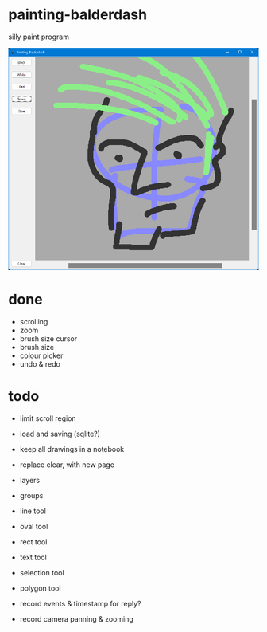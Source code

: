# painting-balderdash
silly paint program

![screenshot of a face](/Screenshot%202023-03-26%20134615.png?raw=true)

# done

* scrolling
* zoom
* brush size cursor
* brush size
* colour picker
* undo & redo


# todo

* limit scroll region

* load and saving (sqlite?)
* keep all drawings in a notebook
* replace clear, with new page

* layers
* groups

* line tool
* oval tool
* rect tool
* text tool
* selection tool
* polygon tool

* record events & timestamp for reply?

* record camera panning & zooming

